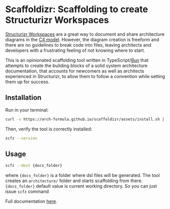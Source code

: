 # Scaffoldizr: Scaffolding to create Structurizr Workspaces

[Structurizr Workspaces](https://docs.structurizr.com/workspaces) are a great way to document and share architecture diagrams in the [C4 model](https://c4model.com/). However, the diagram creation is freeform and there are no guidelines to break code into files, leaving architects and developers with a frustrating feeling of not knowing where to start.

This is an opinionated scaffolding tool written in TypeScript/[Bun](https://bun.sh/) that attempts to create the building blocks of a solid system architecture documentation, that accounts for newcomers as well as architects experienced in Structurizr, to allow them to follow a convention while setting them up for success.

## Installation

Run in your terminal:

```bash
curl -s https://arch-formula.github.io/scaffoldizr/assets/install.sh | sh
```

Then, verify the tool is correctly installed:

```bash
scfz --version
```

## Usage

```bash
scfz --dest {docs_folder}
```

where `{docs_folder}` is a folder where dsl files will be generated. The tool creates an `architecture/` folder and starts scaffolding from there. `{docs_folder}` default value is current working directory. So you can just issue `scfz` command

Full documentation [here](architecture/docs/01-usage.md).
